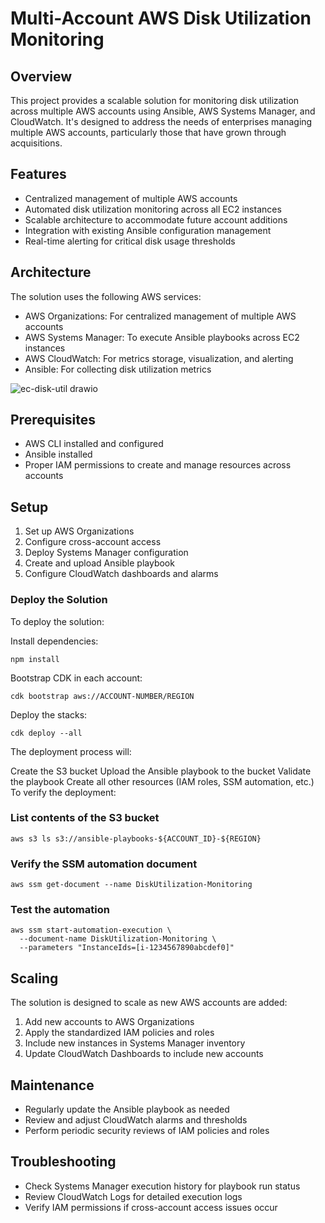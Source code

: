 # Multi-Account AWS Disk Utilization Monitoring

## Overview

This project provides a scalable solution for monitoring disk utilization across multiple AWS accounts using Ansible, AWS Systems Manager, and CloudWatch. It's designed to address the needs of enterprises managing multiple AWS accounts, particularly those that have grown through acquisitions.

## Features

- Centralized management of multiple AWS accounts
- Automated disk utilization monitoring across all EC2 instances
- Scalable architecture to accommodate future account additions
- Integration with existing Ansible configuration management
- Real-time alerting for critical disk usage thresholds
## Architecture

The solution uses the following AWS services:

- AWS Organizations: For centralized management of multiple AWS accounts
- AWS Systems Manager: To execute Ansible playbooks across EC2 instances
- AWS CloudWatch: For metrics storage, visualization, and alerting
- Ansible: For collecting disk utilization metrics

![ec-disk-util drawio](https://github.com/user-attachments/assets/dc89e71a-da1e-488a-b676-4ad1168dfac4)



## Prerequisites

- AWS CLI installed and configured
- Ansible installed
- Proper IAM permissions to create and manage resources across accounts

## Setup

1. Set up AWS Organizations
2. Configure cross-account access
3. Deploy Systems Manager configuration
4. Create and upload Ansible playbook
5. Configure CloudWatch dashboards and alarms

### Deploy the Solution

To deploy the solution:

Install dependencies:
```
npm install
```
Bootstrap CDK in each account:
```
cdk bootstrap aws://ACCOUNT-NUMBER/REGION
```
Deploy the stacks:
```
cdk deploy --all
```
The deployment process will:

Create the S3 bucket
Upload the Ansible playbook to the bucket
Validate the playbook
Create all other resources (IAM roles, SSM automation, etc.)
To verify the deployment:

### List contents of the S3 bucket
```
aws s3 ls s3://ansible-playbooks-${ACCOUNT_ID}-${REGION}
```

### Verify the SSM automation document
```
aws ssm get-document --name DiskUtilization-Monitoring
```

### Test the automation
```
aws ssm start-automation-execution \
  --document-name DiskUtilization-Monitoring \
  --parameters "InstanceIds=[i-1234567890abcdef0]"
```

## Scaling

The solution is designed to scale as new AWS accounts are added:

1. Add new accounts to AWS Organizations
2. Apply the standardized IAM policies and roles
3. Include new instances in Systems Manager inventory
4. Update CloudWatch Dashboards to include new accounts

## Maintenance

- Regularly update the Ansible playbook as needed
- Review and adjust CloudWatch alarms and thresholds
- Perform periodic security reviews of IAM policies and roles

## Troubleshooting

- Check Systems Manager execution history for playbook run status
- Review CloudWatch Logs for detailed execution logs
- Verify IAM permissions if cross-account access issues occur




